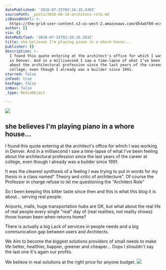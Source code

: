 ```yaml
---
datePublished: '2016-07-25T02:16:35.430Z'
sourcePath: _posts/2016-06-14-architecs-role.md
isBasedOnUrl: >-
  https://the-grid-user-content.s3-us-west-2.amazonaws.com/d54abf80-ec47-467c-837e-28c09d9d617a.png
author: []
via: {}
dateModified: '2016-07-25T02:16:35.283Z'
title: she believes I’m playing piano in a whore house...
publisher: {}
description: >-
  I found this quote entering at the architect's office for which I was working
  in Denver. And in a millisecond I saw a time-lapse of what I’ve been feeling
  about the architectural profession since the last years of the career at
  college, even though I already was a builder since 1991.
starred: false
inFeed: true
hasPage: false
inNav: false
_type: MediaObject

---
```

![](https://the-grid-user-content.s3-us-west-2.amazonaws.com/bff4a569-23aa-493d-821b-2b1f4cd83a71.png)

## she believes I'm playing piano in a whore house...

I found this quote entering at the architect's office for which I was working in Denver. And in a millisecond I saw a time-lapse of what I've been feeling about the architectural profession since the last years of the career at college, even though I already was a builder since 1991\.

It was the clearest synthesis of a feeling I was trying to put in words for my thesis in a class named" Theory and critic of architecture". Of course the Professor in charge refuse to let me questioning the "Architect Role"

So I been keeping this bitter taste since then and this is what this blog it is about... serving real people.

Airports, malls, huge transportation hubs are OK, but what about the real life of real people every single "real" day of (real realities, not reality shows) those human been when returns home?

There is actually a big Lack of services in people needs and a big communication gap between users and Architects.

We Aim to become the biggest solutions providers of small needs to make life better, healthier, happier, greener and cheaper... Oops I shouldn't say the last one It's again our profits.

We believe in real solutions at the right price for anyone budget.
![](https://imgflo.herokuapp.com/graph/vahj1ThiexotieMo/aef3de147790ac671a27136c84e91c35/croprotate.png?cropheight=319&cropwidth=273&degrees=0&input=https%3A%2F%2Fthe-grid-user-content.s3-us-west-2.amazonaws.com%2Fd54abf80-ec47-467c-837e-28c09d9d617a.png&x=14&y=0)